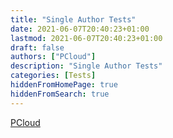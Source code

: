 ```yaml
---
title: "Single Author Tests"
date: 2021-06-07T20:40:23+01:00
lastmod: 2021-06-07T20:40:23+01:00
draft: false
authors: ["PCloud"]
description: "Single Author Tests"
categories: [Tests]
hiddenFromHomePage: true
hiddenFromSearch: true
---
```


<!--more-->

[PCloud](/authors/pcloud)